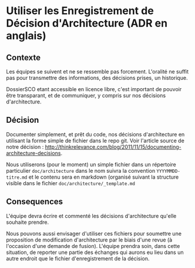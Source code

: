 # Utiliser les Enregistrement de Décision d'Architecture (ADR en anglais)

## Contexte

Les équipes se suivent et ne se ressemble pas forcement. L'oralité ne suffit
pas pour transmettre des informations, des décisions prises, un historique.

DossierSCO etant accessible en licence libre, c'est important de pouvoir être
transparant, et de communiquer, y compris sur nos décisions d'architecture.

## Décision

Documenter simplement, et prêt du code, nos décisions d'architecture en
utilisant la forme simple de fichier dans le repo git. Voir l'article source de
notre décision :
http://thinkrelevance.com/blog/2011/11/15/documenting-architecture-decisions.

Nous utiliserons (pour le moment) un simple fichier dans un répertoire
particulier `doc/architecture` dans le nom suivra la convention
`YYYYMMDD-titre.md` et le contenu sera en markdown (organisé suivant la
structure visible dans le fichier `doc/architecture/_template.md`

## Consequences

L'équipe devra écrire et commenté les décisions d'architecture qu'elle souhaite
prendre.

Nous pouvons aussi envisager d'utiliser ces fichiers pour soumettre une
proposition de modification d'architecture par le biais d'une revue (à
l'occasion d'une demande de fusion). L'équipe prendra soin, dans cette
situation, de reporter une partie des échanges qui aurons eu lieu dans un autre
endroit que le fichier d'enregistrement de la décision.


